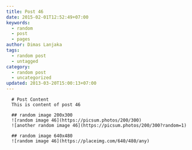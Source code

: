 ```yaml
---
title: Post 46
date: 2015-02-01T12:52:49+07:00
keywords:
  - random
  - post
  - pages
author: Dimas Lanjaka
tags:
  - random post
  - untagged
category:
  - random post
  - uncategorized
updated: 2013-03-20T15:00:13+07:00
---
```


      # Post Content
      This is content of post 46

      ## random image 200x300
      ![random image 46](https://picsum.photos/200/300)
      ![another random image 46](https://picsum.photos/200/300?random=1)

      ## random image 640x480
      ![random image 46](https://placeimg.com/640/480/any)
      
